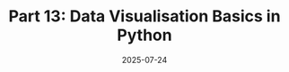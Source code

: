 ---
title: "Part 13: Data Visualisation Basics in Python"
date: 2025-07-24
slug: python-data-visualisation-basics
description: "Create effective data visualisations using Matplotlib and Seaborn. Learn to make various plot types, customise their appearance, and save your figures for reports and presentations."
tags: ["python", "data visualisation", "matplotlib", "seaborn", "plotting", "charts", "graphs"]
categories: ["Python Series"]
series: ["Python Mastery"]
series_order: 14
showToc: true
TocOpen: false
draft: false
#weight: 13
#cover:
    #image: "images/python-series/part13-cover.jpg"
    #alt: "Python Data Visualization"
    #caption: "Creating effective visualizations with Python"
    #relative: false
--- 